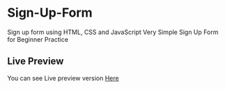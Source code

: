 # Sign-Up-Form
Sign up form using HTML, CSS and JavaScript
Very Simple Sign Up Form for Beginner Practice

## Live Preview
You can see Live preview version [Here](https://showwaiyan.github.io/Sign-Up-Form/)